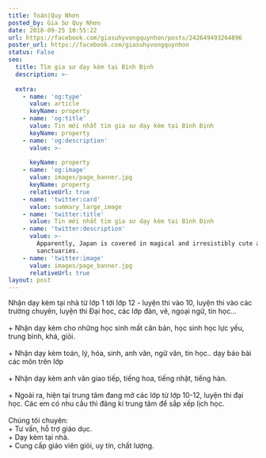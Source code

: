 ```yaml
---
title: Toán|Quy Nhơn
posted_by: Gia Sư Quy Nhơn
date: 2018-09-25 10:55:22
url: https://facebook.com/giasuhyvongquynhon/posts/242649493264896
poster_url: https://facebook.com/giasuhyvongquynhon
status: False
seo:
  title: Tìm gia sư dạy kèm tại Bình Định
  description: >-
    
  extra:
    - name: 'og:type'
      value: article
      keyName: property
    - name: 'og:title'
      value: Tin mới nhất tìm gia sư dạy kèm tại Bình Định
      keyName: property
    - name: 'og:description'
      value: >-
        
      keyName: property
    - name: 'og:image'
      value: images/page_banner.jpg
      keyName: property
      relativeUrl: true
    - name: 'twitter:card'
      value: summary_large_image
    - name: 'twitter:title'
      value: Tin mới nhất tìm gia sư dạy kèm tại Bình Định
    - name: 'twitter:description'
      value: >-
        Apparently, Japan is covered in magical and irresistibly cute animal
        sanctuaries.
    - name: 'twitter:image'
      value: images/page_banner.jpg
      relativeUrl: true
layout: post
---
```

Nhận dạy kèm tại nhà từ lớp 1 tới lớp 12 - luyện thi vào 10, luyện thi vào các trường chuyên, luyện thi Đại học, các lớp đàn, vẽ, ngoại ngữ, tin học...<br><br>+ Nhận dạy kèm cho những học sinh mất căn bản, học sinh học lực yếu, trung bình, khá, giỏi.<br><br>+ Nhận dạy kèm toán, lý, hóa, sinh, anh văn, ngữ văn, tin học.. dạy báo bài các môn trên lớp<br><br>+ Nhận dạy kèm anh văn giao tiếp, tiếng hoa, tiếng nhật, tiếng hàn.<br><br>+ Ngoài ra, hiện tại trung tâm đang mở các lớp từ lớp 10-12, luyện thi đại học. Các em có nhu cầu thì đăng kí trung tâm để sắp xếp lịch học.<br><br>Chúng tôi chuyên:<br>+ Tư vấn, hỗ trợ giáo dục.<br>+ Dạy kèm tại nhà.<br>+ Cung cấp giáo viên giỏi, uy tín, chất lượng.
